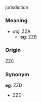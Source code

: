 jurisdiction
### Meaning
+ _adj_: ZZA
    + __eg__: ZZB

### Origin

ZZC

### Synonym

__eg__: ZZD

+ ZZE


